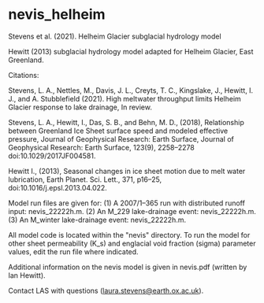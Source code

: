 # nevis_helheim
Stevens et al. (2021). Helheim Glacier subglacial hydrology model

Hewitt (2013) subglacial hydrology model adapted for Helheim Glacier, East Greenland.

Citations:

Stevens, L. A., Nettles, M., Davis, J. L., Creyts, T. C., Kingslake, J., Hewitt, I. J., and A. Stubblefield (2021). High meltwater throughput limits Helheim Glacier response to lake drainage, In review.

Stevens, L. A., Hewitt, I., Das, S. B., and Behn, M. D., (2018), Relationship between Greenland Ice Sheet surface speed and modeled effective pressure, Journal of Geophysical Research: Earth Surface, Journal of Geophysical Research: Earth Surface, 123(9), 2258–2278 doi:10.1029/2017JF004581.

Hewitt I., (2013), Seasonal changes in ice sheet motion due to melt water lubrication, Earth Planet. Sci. Lett., 371, p16–25, doi:10.1016/j.epsl.2013.04.022.

Model run files are given for:
    (1) A 2007/1–365 run with distributed runoff input: nevis_22222h.m.
    (2) An M_229 lake-drainage event: nevis_22222h.m. 
    (3) An M_winter lake-drainage event: nevis_22222h.m. 
    
All model code is located within the "nevis" directory. To run the model for other sheet permeability (K_s) and englacial void fraction (sigma) parameter values, edit the run file where indicated.

Additional information on the nevis model is given in nevis.pdf (written by Ian Hewitt).

Contact LAS with questions (laura.stevens@earth.ox.ac.uk).
